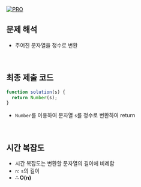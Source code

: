 [![PRO]][Link]

## 문제 해석

- 주어진 문자열을 정수로 변환

<br/>

## 최종 제출 코드

```javascript
function solution(s) {
  return Number(s);
}
```

- `Number`를 이용하여 문자열 `s`를 정수로 변환하여 return

<br/>

## 시간 복잡도

- 시간 복잡도는 변환할 문자열의 길이에 비례함
- `n`: `s`의 길이
- **∴ O(n)**

<!---------------------------------------------------------------------------->

[PRO]: https://github.com/GoSSaChin/algorithm-js/assets/107768516/67c43b52-bc3f-4571-a249-5519021afbb0
[Link]: https://school.programmers.co.kr/learn/courses/30/lessons/12925
